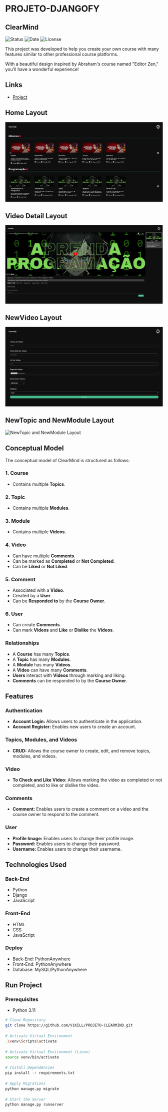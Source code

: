 # PROJETO-DJANGOFY

## ClearMind

![Status](https://img.shields.io/badge/STATUS-FINISHED-44CC11)
![Date](https://img.shields.io/badge/RELEASEDATE-DECEMBER-44CC11)
![License](https://img.shields.io/badge/LICENSE-MTI-44CC11)

This project was developed to help you create your own course with many features similar to other professional course platforms.

With a beautiful design inspired by Abraham's course named "Editor Zen," you'll have a wonderful experience!

## Links

- [Project](https://coursefy.pythonanywhere.com/)

## Home Layout

![Home Layout](./assetsreadme/coursefydesktop.png)

## Video Detail Layout

![Video Detail](./assetsreadme/coursefydetail.png)

## NewVideo Layout

![NewVideo Layout](./assetsreadme/coursefynewvideo.png)

## NewTopic and NewModule Layout

![NewTopic and NewModule Layout](./assetsreadme/coursefynewvtopicandmodule.png)

## Conceptual Model

The conceptual model of ClearMind is structured as follows:

### 1. Course
- Contains multiple **Topics**.

### 2. Topic
- Contains multiple **Modules**.

### 3. Module
- Contains multiple **Videos**.

### 4. Video
- Can have multiple **Comments**.
- Can be marked as **Completed** or **Not Completed**.
- Can be **Liked** or **Not Liked**.

### 5. Comment
- Associated with a **Video**.
- Created by a **User**.
- Can be **Responded to** by the **Course Owner**.

### 6. User
- Can create **Comments**.
- Can mark **Videos** and **Like** or **Dislike** the **Videos**.

### Relationships

- A **Course** has many **Topics**.
- A **Topic** has many **Modules**.
- A **Module** has many **Videos**.
- A **Video** can have many **Comments**.
- **Users** interact with **Videos** through marking and liking.
- **Comments** can be responded to by the **Course Owner**.

## Features

### Authentication

- **Account Login:** Allows users to authenticate in the application.
- **Account Register:** Enables new users to create an account.

### Topics, Modules, and Videos

- **CRUD:** Allows the course owner to create, edit, and remove topics, modules, and videos.

### Video

- **To Check and Like Video:** Allows marking the video as completed or not completed, and to like or dislike the video.

### Comments

- **Comment:** Enables users to create a comment on a video and the course owner to respond to the comment.

### User

- **Profile Image:** Enables users to change their profile image.
- **Password:** Enables users to change their password.
- **Username:** Enables users to change their username.

## Technologies Used

### Back-End
- Python
- Django
- JavaScript

### Front-End
- HTML
- CSS
- JavaScript

### Deploy
- Back-End: PythonAnywhere
- Front-End: PythonAnywhere
- Database: MySQL/PythonAnywhere

## Run Project

### Prerequisites
- Python 3.11

```bash
# Clone Repository
git clone https://github.com/V1KILL/PROJETO-CLEARMIND.git

# Activate Virtual Environment
.\venv\Scripts\activate

# Activate Virtual Environment (Linux)
source venv/bin/activate

# Install Dependencies
pip install -r requirements.txt

# Apply Migrations
python manage.py migrate

# Start the Server
python manage.py runserver
